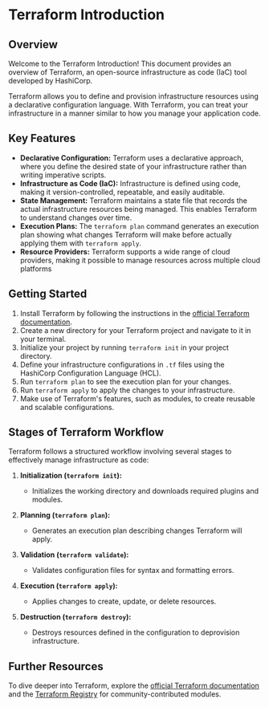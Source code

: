 # Terraform Introduction

## Overview

Welcome to the Terraform Introduction! This document provides an overview of Terraform, an open-source infrastructure as code (IaC) tool developed by HashiCorp.

Terraform allows you to define and provision infrastructure resources using a declarative configuration language. With Terraform, you can treat your infrastructure in a manner similar to how you manage your application code.

## Key Features

- **Declarative Configuration:** Terraform uses a declarative approach, where you define the desired state of your infrastructure rather than writing imperative scripts.
- **Infrastructure as Code (IaC):** Infrastructure is defined using code, making it version-controlled, repeatable, and easily auditable.
- **State Management:** Terraform maintains a state file that records the actual infrastructure resources being managed. This enables Terraform to understand changes over time.
- **Execution Plans:** The `terraform plan` command generates an execution plan showing what changes Terraform will make before actually applying them with `terraform apply`.
- **Resource Providers:** Terraform supports a wide range of cloud providers, making it possible to manage resources across multiple cloud platforms
## Getting Started

1. Install Terraform by following the instructions in the [official Terraform documentation](https://www.terraform.io/docs/cli/index.html).
2. Create a new directory for your Terraform project and navigate to it in your terminal.
3. Initialize your project by running `terraform init` in your project directory.
4. Define your infrastructure configurations in `.tf` files using the HashiCorp Configuration Language (HCL).
5. Run `terraform plan` to see the execution plan for your changes.
6. Run `terraform apply` to apply the changes to your infrastructure.
7. Make use of Terraform's features, such as modules, to create reusable and scalable configurations.


## Stages of Terraform Workflow

Terraform follows a structured workflow involving several stages to effectively manage infrastructure as code:

1. **Initialization (`terraform init`):**
   - Initializes the working directory and downloads required plugins and modules.

2. **Planning (`terraform plan`):**
   - Generates an execution plan describing changes Terraform will apply.

3. **Validation (`terraform validate`):**
   - Validates configuration files for syntax and formatting errors.

4. **Execution (`terraform apply`):**
   - Applies changes to create, update, or delete resources.

5. **Destruction (`terraform destroy`):**
   - Destroys resources defined in the configuration to deprovision infrastructure.
  
## Further Resources

To dive deeper into Terraform, explore the [official Terraform documentation](https://www.terraform.io/docs/index.html) and the [Terraform Registry](https://registry.terraform.io/) for community-contributed modules.

